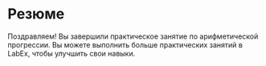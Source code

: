 # Резюме

Поздравляем! Вы завершили практическое занятие по арифметической прогрессии. Вы можете выполнить больше практических занятий в LabEx, чтобы улучшить свои навыки.
